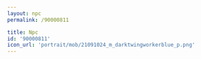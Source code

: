 ```yaml
---
layout: npc
permalink: /90000811

title: Npc
id: '90000811'
icon_url: 'portrait/mob/21091024_m_darktwingworkerblue_p.png'
---
```

